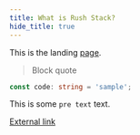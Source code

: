 ```yaml
---
title: What is Rush Stack?
hide_title: true
---
```


This is the landing <a href="#">page</a>.

> Block quote

```ts
const code: string = 'sample';
```

This is some `pre text` text.

<a href="http://www.google.com">External link</a>
